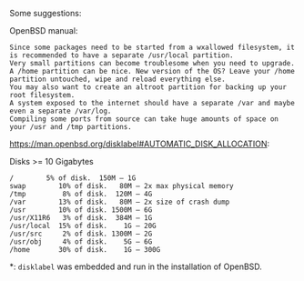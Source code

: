 Some suggestions:

OpenBSD manual:

    Since some packages need to be started from a wxallowed filesystem, it is recommended to have a separate /usr/local partition.
    Very small partitions can become troublesome when you need to upgrade.
    A /home partition can be nice. New version of the OS? Leave your /home partition untouched, wipe and reload everything else.
    You may also want to create an altroot partition for backing up your root filesystem.
    A system exposed to the internet should have a separate /var and maybe even a separate /var/log.
    Compiling some ports from source can take huge amounts of space on your /usr and /tmp partitions. 
    

https://man.openbsd.org/disklabel#AUTOMATIC_DISK_ALLOCATION:

Disks >= 10 Gigabytes

    /		 5% of disk.  150M – 1G
    swap		10% of disk.   80M – 2x max physical memory
    /tmp		 8% of disk.  120M – 4G
    /var		13% of disk.   80M – 2x size of crash dump
    /usr		10% of disk. 1500M – 6G
    /usr/X11R6	 3% of disk.  384M – 1G
    /usr/local	15% of disk.    1G – 20G
    /usr/src	 2% of disk. 1300M – 2G
    /usr/obj	 4% of disk.    5G – 6G
    /home		30% of disk.    1G – 300G

\*: `disklabel` was embedded and run in the installation of OpenBSD.
